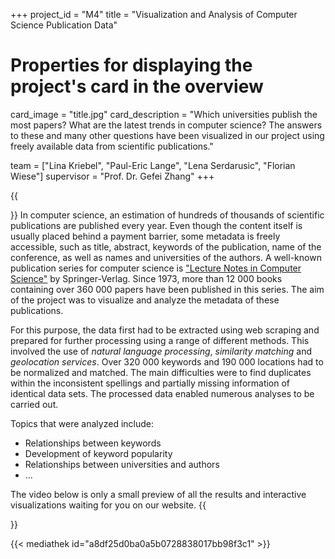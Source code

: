 +++
project_id = "M4"
title = "Visualization and Analysis of Computer Science Publication Data"   

# Properties for displaying the project's card in the overview
card_image = "title.jpg"
card_description = "Which universities publish the most papers? What are the latest trends in computer science? The answers to these and many other questions have been visualized in our project using freely available data from scientific publications."

team = ["Lina Kriebel", "Paul-Eric Lange", "Lena Serdarusic", "Florian Wiese"]
supervisor = "Prof. Dr. Gefei Zhang"
+++

{{<section title="Description">}}
In computer science, an estimation of hundreds of thousands of scientific publications are published every year. Even though the content itself is usually placed behind a payment barrier, some metadata is freely accessible, such as title, abstract, keywords of the publication, name of the conference, as well as names and universities of the authors. A well-known publication series for computer science is ["Lecture Notes in Computer Science"](https://link.springer.com/bookseries/558) by Springer-Verlag. Since 1973, more than 12 000 books containing over 360 000 papers have been published in this series. The aim of the project was to visualize and analyze the metadata of these publications.

For this purpose, the data first had to be extracted using web scraping and prepared for further processing using a range of different methods. This involved the use of *natural language processing*, *similarity matching* and *geolocation services*. Over 320 000 keywords and 190 000 locations had to be normalized and matched. The main difficulties were to find duplicates within the inconsistent spellings and partially missing information of identical data sets. The processed data enabled numerous analyses to be carried out.

Topics that were analyzed include:

* Relationships between keywords
* Development of keyword popularity
* Relationships between universities and authors
* ...

The video below is only a small preview of all the results and interactive visualizations waiting for you on our website.
{{</section>}}

{{< mediathek id="a8df25d0ba0a5b0728838017bb98f3c1" >}}

